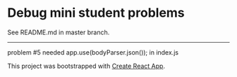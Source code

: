 # Debug mini student problems

See README.md in master branch.

---

problem #5
needed app.use(bodyParser.json()); in index.js

This project was bootstrapped with [Create React App](https://github.com/facebook/create-react-app).
